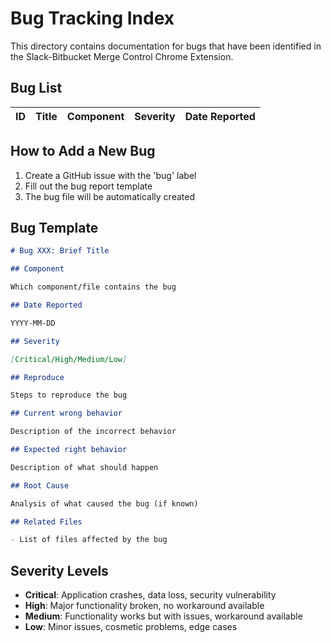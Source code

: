 # Bug Tracking Index

This directory contains documentation for bugs that have been identified in the Slack-Bitbucket Merge Control Chrome Extension.

## Bug List

| ID  | Title | Component | Severity | Date Reported |
| --- | ----- | --------- | -------- | ------------- |

## How to Add a New Bug

1. Create a GitHub issue with the 'bug' label
2. Fill out the bug report template
3. The bug file will be automatically created

## Bug Template

```markdown
# Bug XXX: Brief Title

## Component

Which component/file contains the bug

## Date Reported

YYYY-MM-DD

## Severity

[Critical/High/Medium/Low]

## Reproduce

Steps to reproduce the bug

## Current wrong behavior

Description of the incorrect behavior

## Expected right behavior

Description of what should happen

## Root Cause

Analysis of what caused the bug (if known)

## Related Files

- List of files affected by the bug
```

## Severity Levels

- **Critical**: Application crashes, data loss, security vulnerability
- **High**: Major functionality broken, no workaround available
- **Medium**: Functionality works but with issues, workaround available
- **Low**: Minor issues, cosmetic problems, edge cases
